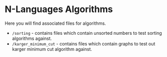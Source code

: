 # N-Languages Algorithms

Here you will find associated files for algorithms.

- `/sorting` - contains files which contain unsorted numbers to test sorting algorithms against.
- `/karger_minimum_cut` - contains files which contain graphs to test out karger minimum cut algorithm against.